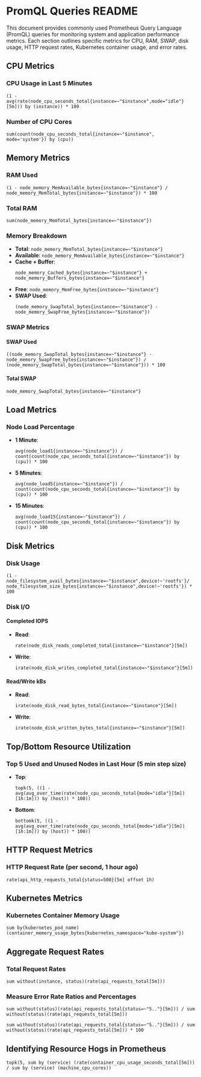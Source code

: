 # PromQL Queries README

This document provides commonly used Prometheus Query Language (PromQL) queries for monitoring system and application performance metrics. Each section outlines specific metrics for CPU, RAM, SWAP, disk usage, HTTP request rates, Kubernetes container usage, and error rates.

## CPU Metrics

### CPU Usage in Last 5 Minutes
```promql
(1 - avg(rate(node_cpu_seconds_total{instance=~"$instance",mode="idle"}[5m])) by (instance)) * 100
```

### Number of CPU Cores
```promql
sum(count(node_cpu_seconds_total{instance=~"$instance", mode='system'}) by (cpu))
```

## Memory Metrics

### RAM Used
```promql
(1 - node_memory_MemAvailable_bytes{instance=~"$instance"} / node_memory_MemTotal_bytes{instance=~"$instance"}) * 100
```

### Total RAM
```promql
sum(node_memory_MemTotal_bytes{instance=~"$instance"})
```

### Memory Breakdown
- **Total**: `node_memory_MemTotal_bytes{instance=~"$instance"}`
- **Available**: `node_memory_MemAvailable_bytes{instance=~"$instance"}`
- **Cache + Buffer**: 
  ```promql
  node_memory_Cached_bytes{instance=~"$instance"} + node_memory_Buffers_bytes{instance=~"$instance"}
  ```
- **Free**: `node_memory_MemFree_bytes{instance=~"$instance"}`
- **SWAP Used**: 
  ```promql
  (node_memory_SwapTotal_bytes{instance=~"$instance"} - node_memory_SwapFree_bytes{instance=~"$instance"})
  ```

### SWAP Metrics

#### SWAP Used
```promql
((node_memory_SwapTotal_bytes{instance=~"$instance"} - node_memory_SwapFree_bytes{instance=~"$instance"}) / (node_memory_SwapTotal_bytes{instance=~"$instance"})) * 100
```

#### Total SWAP
```promql
node_memory_SwapTotal_bytes{instance=~"$instance"}
```

## Load Metrics

### Node Load Percentage
- **1 Minute**:
  ```promql
  avg(node_load1{instance=~"$instance"}) / count(count(node_cpu_seconds_total{instance=~"$instance"}) by (cpu)) * 100
  ```
- **5 Minutes**:
  ```promql
  avg(node_load5{instance=~"$instance"}) / count(count(node_cpu_seconds_total{instance=~"$instance"}) by (cpu)) * 100
  ```
- **15 Minutes**:
  ```promql
  avg(node_load15{instance=~"$instance"}) / count(count(node_cpu_seconds_total{instance=~"$instance"}) by (cpu)) * 100
  ```

## Disk Metrics

### Disk Usage
```promql
(1 - node_filesystem_avail_bytes{instance=~"$instance",device!~'rootfs'}/ node_filesystem_size_bytes{instance=~"$instance",device!~'rootfs'}) * 100
```

### Disk I/O

#### Completed IOPS
- **Read**:
  ```promql
  rate(node_disk_reads_completed_total{instance=~"$instance"}[5m])
  ```
- **Write**:
  ```promql
  irate(node_disk_writes_completed_total{instance=~"$instance"}[5m])
  ```

#### Read/Write kBs
- **Read**:
  ```promql
  irate(node_disk_read_bytes_total{instance=~"$instance"}[5m])
  ```
- **Write**:
  ```promql
  irate(node_disk_written_bytes_total{instance=~"$instance"}[5m])
  ```

## Top/Bottom Resource Utilization

### Top 5 Used and Unused Nodes in Last Hour (5 min step size)
- **Top**:
  ```promql
  topk(5, ((1 - avg(avg_over_time(rate(node_cpu_seconds_total{mode="idle"}[5m])[1h:1m])) by (host)) * 100))
  ```
- **Bottom**:
  ```promql
  bottomk(5, ((1 - avg(avg_over_time(rate(node_cpu_seconds_total{mode="idle"}[5m])[1h:1m])) by (host)) * 100))
  ```

## HTTP Request Metrics

### HTTP Request Rate (per second, 1 hour ago)
```promql
rate(api_http_requests_total{status=500}[5m] offset 1h)
```

## Kubernetes Metrics

### Kubernetes Container Memory Usage
```promql
sum by(kubernetes_pod_name) (container_memory_usage_bytes{kubernetes_namespace="kube-system"})
```

## Aggregate Request Rates

### Total Request Rates
```promql
sum without(instance, status)(rate(api_requests_total[5m]))
```

### Measure Error Rate Ratios and Percentages
```promql
sum without(status)(rate(api_requests_total{status=~"5.."}[5m])) / sum without(status)(rate(api_requests_total[5m]))
```
```promql
sum without(status)(rate(api_requests_total{status=~"5.."}[5m])) / sum without(status)(rate(api_requests_total[5m])) * 100
```

## Identifying Resource Hogs in Prometheus
```promql
topk(5, sum by (service) (rate(container_cpu_usage_seconds_total[5m])) / sum by (service) (machine_cpu_cores))
```

